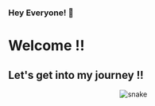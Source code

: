 ### Hey Everyone! 🌙

<h1> Welcome !! </h1>
<h2> Let's get into my journey !!</h2>

<p align="center">
  <img src="https://github.com/ishikkkkaaaa/ishikkkkaaaa/raw/output/github-contribution-grid-snake.svg" alt="snake"></center>
</p>
